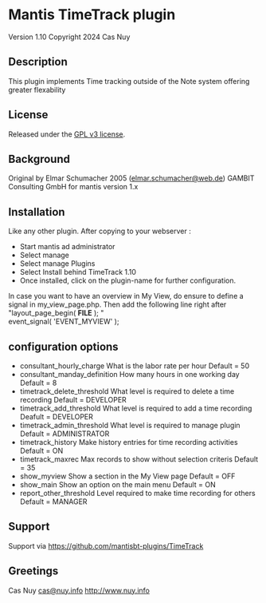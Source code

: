 
# 	Mantis TimeTrack plugin
Version 1.10
Copyright 2024 Cas Nuy

## Description

This plugin implements Time tracking outside of the Note system offering greater flexability

## License

Released under the [GPL v3 license](http://opensource.org/licenses/GPL-3.0).

## Background

Original by Elmar Schumacher  2005 (elmar.schumacher@web.de)  GAMBIT Consulting GmbH for mantis version 1.x

##  Installation

Like any other plugin. 
After copying to your webserver :
- Start mantis ad administrator
- Select manage
- Select manage Plugins
- Select Install behind TimeTrack 1.10
- Once installed, click on the plugin-name for further configuration.

In case you want to have an overview in My View, do ensure to define a signal in my_view_page.php.
Then add the following line right after "layout_page_begin( __FILE__ ); "<br>
event_signal( 'EVENT_MYVIEW' ); 

## configuration options

- consultant_hourly_charge			What is the labor rate per hour						Default	= 50
- consultant_manday_definition		How many hours in one working day					Default = 8
- timetrack_delete_threshold		What level is required to delete a time recording	Default = DEVELOPER
- timetrack_add_threshold			What level is required to add a time recording		Deafult = DEVELOPER
- timetrack_admin_threshold			What level is required to manage plugin				Default = ADMINISTRATOR
- timetrack_history					Make history entries for time recording activities	Default = ON
- timetrack_maxrec					Max records to show without selection criteris		Default = 35
- show_myview						Show a section in the My View page					Default = OFF
- show_main							Show an option on the main menu						Default = ON
- report_other_threshold			Level required to make time recording for others	Default = MANAGER

## Support

Support via https://github.com/mantisbt-plugins/TimeTrack

## Greetings

Cas Nuy 
cas@nuy.info
http://www.nuy.info

